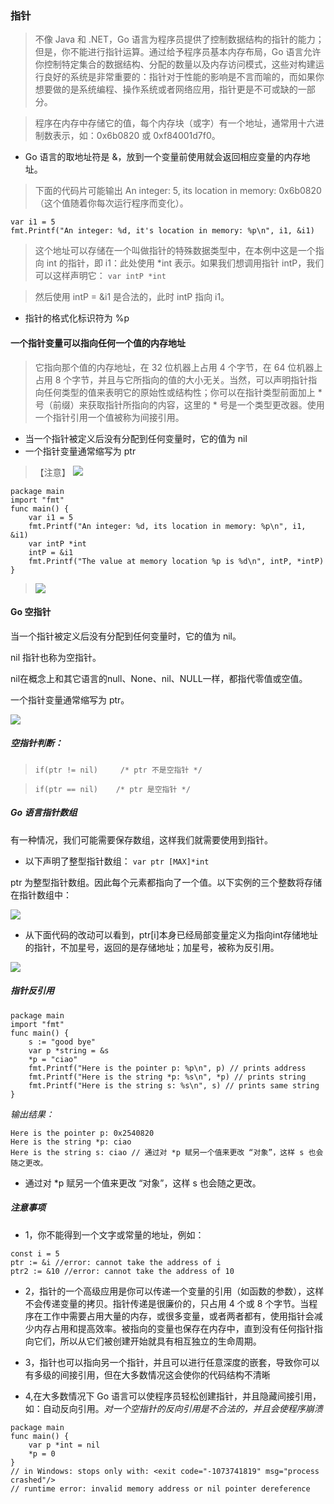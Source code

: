 ### **指针**

>不像 Java 和 .NET，Go 语言为程序员提供了控制数据结构的指针的能力；但是，你不能进行指针运算。通过给予程序员基本内存布局，Go 语言允许你控制特定集合的数据结构、分配的数量以及内存访问模式，这些对构建运行良好的系统是非常重要的：指针对于性能的影响是不言而喻的，而如果你想要做的是系统编程、操作系统或者网络应用，指针更是不可或缺的一部分。

>程序在内存中存储它的值，每个内存块（或字）有一个地址，通常用十六进制数表示，如：0x6b0820 或 0xf84001d7f0。
* Go 语言的取地址符是 &，放到一个变量前使用就会返回相应变量的内存地址。

>下面的代码片可能输出 An integer: 5, its location in memory: 0x6b0820（这个值随着你每次运行程序而变化）。
```
var i1 = 5
fmt.Printf("An integer: %d, it's location in memory: %p\n", i1, &i1)
```
>这个地址可以存储在一个叫做指针的特殊数据类型中，在本例中这是一个指向 int 的指针，即 i1：此处使用 *int 表示。如果我们想调用指针 intP，我们可以这样声明它：
` var intP *int `

>然后使用 intP = &i1 是合法的，此时 intP 指向 i1。
* 指针的格式化标识符为 %p

#### 一个指针变量可以指向任何一个值的内存地址
>它指向那个值的内存地址，在 32 位机器上占用 4 个字节，在 64 位机器上占用 8 个字节，并且与它所指向的值的大小无关。当然，可以声明指针指向任何类型的值来表明它的原始性或结构性；你可以在指针类型前面加上 * 号（前缀）来获取指针所指向的内容，这里的 * 号是一个类型更改器。使用一个指针引用一个值被称为间接引用。
* 当一个指针被定义后没有分配到任何变量时，它的值为 nil
* 一个指针变量通常缩写为 ptr

>【注意】
>![](./images/d8a_md_a.jpg)
```
package main
import "fmt"
func main() {
	var i1 = 5
	fmt.Printf("An integer: %d, its location in memory: %p\n", i1, &i1)
	var intP *int
	intP = &i1
	fmt.Printf("The value at memory location %p is %d\n", intP, *intP)
}
```
>![](./images/d8a_md_b.jpg)

#### **Go 空指针**

当一个指针被定义后没有分配到任何变量时，它的值为 nil。

nil 指针也称为空指针。

nil在概念上和其它语言的null、None、nil、NULL一样，都指代零值或空值。

一个指针变量通常缩写为 ptr。

![](./images/d8a_md_c.jpg)


##### *空指针判断：*

>` if(ptr != nil)     /* ptr 不是空指针 */ `

>` if(ptr == nil)    /* ptr 是空指针 */ `

##### *Go 语言指针数组*

有一种情况，我们可能需要保存数组，这样我们就需要使用到指针。
* 以下声明了整型指针数组：
`var ptr [MAX]*int`

ptr 为整型指针数组。因此每个元素都指向了一个值。以下实例的三个整数将存储在指针数组中：

![](./images/d8a_md_d.jpg)
* 从下面代码的改动可以看到，ptr[i]本身已经局部变量定义为指向int存储地址的指针，不加星号，返回的是存储地址；加星号，被称为反引用。

![](./images/d8a_md_e.jpg)

##### **指针反引用**

```
package main
import "fmt"
func main() {
    s := "good bye"
    var p *string = &s
    *p = "ciao"
    fmt.Printf("Here is the pointer p: %p\n", p) // prints address
    fmt.Printf("Here is the string *p: %s\n", *p) // prints string
    fmt.Printf("Here is the string s: %s\n", s) // prints same string
}
```
*输出结果：*
```
Here is the pointer p: 0x2540820
Here is the string *p: ciao
Here is the string s: ciao // 通过对 *p 赋另一个值来更改 “对象”，这样 s 也会随之更改。
```
* 通过对 *p 赋另一个值来更改 “对象”，这样 s 也会随之更改。

##### **注意事项**
* 1，你不能得到一个文字或常量的地址，例如：
```
const i = 5
ptr := &i //error: cannot take the address of i
ptr2 := &10 //error: cannot take the address of 10
```

* 2，指针的一个高级应用是你可以传递一个变量的引用（如函数的参数），这样不会传递变量的拷贝。指针传递是很廉价的，只占用 4 个或 8 个字节。当程序在工作中需要占用大量的内存，或很多变量，或者两者都有，使用指针会减少内存占用和提高效率。被指向的变量也保存在内存中，直到没有任何指针指向它们，所以从它们被创建开始就具有相互独立的生命周期。

* 3，指针也可以指向另一个指针，并且可以进行任意深度的嵌套，导致你可以有多级的间接引用，但在大多数情况这会使你的代码结构不清晰

* 4,在大多数情况下 Go 语言可以使程序员轻松创建指针，并且隐藏间接引用，如：自动反向引用。*对一个空指针的反向引用是不合法的，并且会使程序崩溃*

```
package main
func main() {
    var p *int = nil
    *p = 0
}
// in Windows: stops only with: <exit code="-1073741819" msg="process crashed"/>
// runtime error: invalid memory address or nil pointer dereference
```
